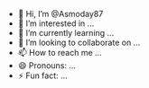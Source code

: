 - 👋 Hi, I’m @Asmoday87
- 👀 I’m interested in ...
- 🌱 I’m currently learning ...
- 💞️ I’m looking to collaborate on ...
- 📫 How to reach me ...
- 😄 Pronouns: ...
- ⚡ Fun fact: ...

<!---
Asmoday87/Viktor_Makin is a ✨ special ✨ repository because its `README.md` (this file) appears on your GitHub profile.
You can click the Preview link to take a look at your changes.
--->
